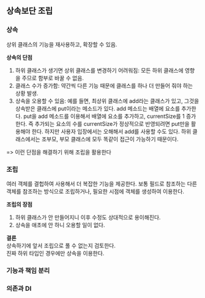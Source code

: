 ## 상속보단 조립  
### 상속  
상위 클래스의 기능을 재사용하고, 확장할 수 있음.  
  
**상속의 단점**  
1) 하위 클래스가 생기면 상위 클래스를 변경하기 어려워짐: 모든 하위 클래스에 영향을 주므로 함부로 바꿀 수 없음.  
2) 클래스 수가 증가함: 약간씩 다른 기능 때문에 클래스를 하나 더 만들어 줘야 하는 상황 발생.  
3) 상속을 오용할 수 있음: 예를 들면, 최상위 클래스에 add라는 클래스가 있고, 그것을 상속받은 클래스에 put이라는 메소드가 있다. add 메소드는 배열에 요소를 추가한다. put을 add 메소드를 이용해서 배열에 요소를 추가하고, currentSize를 1 증가한다. 즉 추가되는 요소의 수를 currentSize가 정상적으로 반영되려면 put만을 활용해야 한다. 하지만 사용자 입장에서는 오해해서 add를 사용할 수도 있다. 하위 클래스에서는 조부모, 부모 클래스에 모두 똑같이 접근이 가능하기 때문이다.  
  
=> 이런 단점을 해결하기 위해 조립을 활용한다  
  
### 조립  
여러 객체를 결헙하여 사용해서 더 복잡한 기능을 제공한다. 보통 필드로 참조하는 다른 객체를 참조하는 방식으로 조립하거나, 필요한 시점에 객체를 생성하여 이용한다.  
   
**조립의 장점**  
1) 하위 클래스가 안 만들어지니 이후 수정도 상대적으로 용이해진다.  
2) 상속을 애초에 안 하니 오용할 일이 없다.  
  
**결론**  
상속하기에 앞서 조립으로 풀 수 없는지 검토한다.   
진짜 하위 타입인 경우에만 상속을 이용한다.  
   

### 기능과 책임 분리
### 의존과 DI